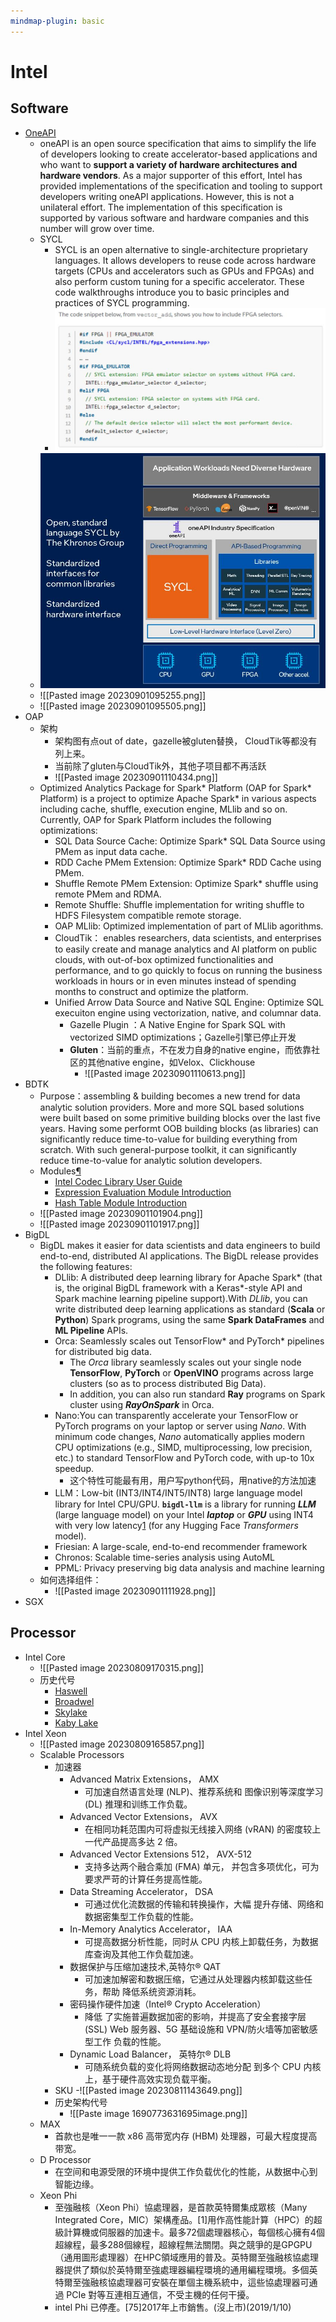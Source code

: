 ```yaml
---
mindmap-plugin: basic
---
```


# Intel

## Software
- [OneAPI](https://www.intel.cn/content/www/cn/zh/developer/articles/technical/oneapi-what-is-it.html#gs.4kztoc)
    - oneAPI is an open source specification that aims to simplify the life of developers looking to create accelerator-based applications and who want to **support a variety of hardware architectures and hardware vendors**. As a major supporter of this effort, Intel has provided implementations of the specification and tooling to support developers writing oneAPI applications. However, this is not a unilateral effort. The implementation of this specification is supported by various software and hardware companies and this number will grow over time.
    - SYCL
        - SYCL is an open alternative to single-architecture proprietary languages. It allows developers to reuse code across hardware targets (CPUs and accelerators such as GPUs and FPGAs) and also perform custom tuning for a specific accelerator. These code walkthroughs introduce you to basic principles and practices of SYCL programming.
        - ![](attachments/20240516141929.jpg)
    - ![](attachments/20240516142024.jpg)
    - ![[Pasted image 20230901095255.png]]
    - ![[Pasted image 20230901095505.png]]
- OAP
    - 架构
        - 架构图有点out of date，gazelle被gluten替换， CloudTik等都没有列上来。
        - 当前除了gluten与CloudTik外，其他子项目都不再活跃
        - ![[Pasted image 20230901110434.png]]
    - Optimized Analytics Package for Spark* Platform (OAP for Spark* Platform) is a project to optimize Apache Spark* in various aspects including cache, shuffle, execution engine, MLlib and so on. Currently, OAP for Spark Platform includes the following optimizations:
        - SQL Data Source Cache: Optimize Spark* SQL Data Source using PMem as input data cache.
        - RDD Cache PMem Extension: Optimize Spark* RDD Cache using PMem.
        - Shuffle Remote PMem Extension: Optimize Spark* shuffle using remote PMem and RDMA.
        - Remote Shuffle: Shuffle implementation for writing shuffle to HDFS Filesystem compatible remote storage.
        - OAP MLlib: Optimized implementation of part of MLlib agorithms.
        - CloudTik： enables researchers, data scientists, and enterprises to easily create and manage analytics and AI platform on public clouds, with out-of-box optimized functionalities and performance, and to go quickly to focus on running the business workloads in hours or in even minutes instead of spending months to construct and optimize the platform.
        - Unified Arrow Data Source and Native SQL Engine: Optimize SQL execuiton engine using vectorization, native, and columnar data.
            - Gazelle Plugin ：A Native Engine for Spark SQL with vectorized SIMD optimizations；Gazelle引擎已停止开发
            - **Gluten**：当前的重点，不在发力自身的native engine，而依靠社区的其他native engine，如Velox、Clickhouse
                - ![[Pasted image 20230901110613.png]]
- BDTK
    - Purpose：assembling & building becomes a new trend for data analytic solution providers. More and more SQL based solutions were built based on some primitive building blocks over the last five years. Having some performt OOB building blocks (as libraries) can significantly reduce time-to-value for building everything from scratch. With such general-purpose toolkit, it can significantly reduce time-to-value for analytic solution developers.
    - Modules[¶](https://intel.github.io/BDTK/user/modules.html#modules "Permalink to this headline")
        - [Intel Codec Library User Guide](https://intel.github.io/BDTK/user/modules/ICL-module.html)
        - [Expression Evaluation Module Introduction](https://intel.github.io/BDTK/user/modules/expr-eval-module.html)
        - [Hash Table Module Introduction](https://intel.github.io/BDTK/user/modules/hash-table-module.html)
    - ![[Pasted image 20230901101904.png]]
    - ![[Pasted image 20230901101917.png]]
- BigDL
    - BigDL makes it easier for data scientists and data engineers to build end-to-end, distributed AI applications. The BigDL release provides the following features:
        - DLlib: A distributed deep learning library for Apache Spark* (that is, the original BigDL framework with a Keras*-style API and Spark machine learning pipeline support).With _DLlib_, you can write distributed deep learning applications as standard (**Scala** or **Python**) Spark programs, using the same **Spark DataFrames** and **ML Pipeline** APIs.
        - Orca: Seamlessly scales out TensorFlow* and PyTorch* pipelines for distributed big data.
            - The _Orca_ library seamlessly scales out your single node **TensorFlow**, **PyTorch** or **OpenVINO** programs across large clusters (so as to process distributed Big Data).
            - In addition, you can also run standard **Ray** programs on Spark cluster using _**RayOnSpark**_ in Orca.
        - Nano:You can transparently accelerate your TensorFlow or PyTorch programs on your laptop or server using _Nano_. With minimum code changes, _Nano_ automatically applies modern CPU optimizations (e.g., SIMD, multiprocessing, low precision, etc.) to standard TensorFlow and PyTorch code, with up-to 10x speedup.
            - 这个特性可能最有用，用户写python代码，用native的方法加速
        - LLM：Low-bit (INT3/INT4/INT5/INT8) large language model library for Intel CPU/GPU. **`bigdl-llm`** is a library for running _**LLM**_ (large language model) on your Intel _**laptop**_ or _**GPU**_ using INT4 with very low latency[1](https://github.com/intel-analytics/BigDL/tree/main/python/llm#user-content-fn-1-cd763b16b7b8044cf19323066386636c) (for any Hugging Face _Transformers_ model).
        - Friesian: A large-scale, end-to-end recommender framework
        - Chronos: Scalable time-series analysis using AutoML
        - PPML: Privacy preserving big data analysis and machine learning
    - 如何选择组件：
        - ![[Pasted image 20230901111928.png]]
- SGX

## Processor
- Intel Core
    - ![[Pasted image 20230809170315.png]]
    - 历史代号
        - [Haswell](https://zh.wikipedia.org/zh-cn/Haswell)
        - [Broadwel](https://zh.wikipedia.org/wiki/Broadwell "Broadwell")
        - [Skylake](https://zh.wikipedia.org/zh-cn/Skylake%E5%BE%AE%E6%9E%B6%E6%A7%8B "Skylake微架构")
        - [Kaby Lake](https://zh.wikipedia.org/zh-cn/Kaby_Lake "Kaby Lake")
- Intel Xeon
    - ![[Pasted image 20230809165857.png]]
    - Scalable Processors
        - 加速器
            - Advanced Matrix Extensions， AMX
                - 可加速自然语言处理 (NLP)、推荐系统和 图像识别等深度学习 (DL) 推理和训练工作负载。
            - Advanced Vector Extensions， AVX
                - 在相同功耗范围内可将虚拟无线接入网络 (vRAN) 的密度较上一代产品提高多达 2 倍。
            - Advanced Vector Extensions 512， AVX-512
                - 支持多达两个融合乘加 (FMA) 单元， 并包含多项优化，可为要求严苛的计算任务提高性能。
            - Data Streaming Accelerator， DSA
                - 可通过优化流数据的传输和转换操作，大幅 提升存储、网络和数据密集型工作负载的性能。
            - In-Memory Analytics Accelerator， IAA
                - 可提高数据分析性能，同时从 CPU 内核上卸载任务，为数据库查询及其他工作负载加速。
            - 数据保护与压缩加速技术,英特尔® QAT
                - 可加速加解密和数据压缩，它通过从处理器内核卸载这些任务，帮助 降低系统资源消耗。
            - 密码操作硬件加速（Intel® Crypto Acceleration）
                - 降低 了实施普遍数据加密的影响，并提高了安全套接字层 (SSL) Web 服务器、5G 基础设施和 VPN/防火墙等加密敏感型工作 负载的性能。
            - Dynamic Load Balancer， 英特尔® DLB
                - 可随系统负载的变化将网络数据动态地分配 到多个 CPU 内核上，基于硬件高效实现负载平衡。
        - SKU
           -![[Pasted image 20230811143649.png]]
        - 历史架构代号
            - ![[Paste image 1690773631695image.png]]
    - MAX
        - 首款也是唯一一款 x86 高带宽内存 (HBM) 处理器，可最大程度提高带宽。
    - D Processor
        - 在空间和电源受限的环境中提供工作负载优化的性能，从数据中心到智能边缘。
    - Xeon Phi
        - 至強融核（Xeon Phi）協處理器，是首款英特爾集成眾核（Many Integrated Core，MIC）架構產品。[1]用作高性能計算（HPC）的超級計算機或伺服器的加速卡。最多72個處理器核心，每個核心擁有4個超線程，最多288個線程，超線程無法關閉。與之競爭的是GPGPU（通用圖形處理器）在HPC領域應用的普及。英特爾至強融核協處理器提供了類似於英特爾至強處理器編程環境的通用編程環境。多個英特爾至強融核協處理器可安裝在單個主機系統中，這些協處理器可通過 PCIe 對等互連相互通信，不受主機的任何干擾。
        - intel Phi 已停產。[75]2017年上市銷售。(沒上市)(2019/1/10)